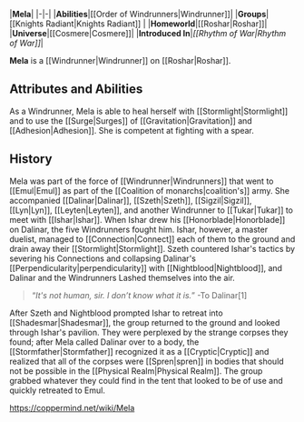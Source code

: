 |**Mela**|
|-|-|
|**Abilities**|[[Order of Windrunners\|Windrunner]]|
|**Groups**|[[Knights Radiant\|Knights Radiant]] |
|**Homeworld**|[[Roshar\|Roshar]]|
|**Universe**|[[Cosmere\|Cosmere]]|
|**Introduced In**|*[[Rhythm of War\|Rhythm of War]]*|

**Mela** is a [[Windrunner\|Windrunner]] on [[Roshar\|Roshar]].

## Attributes and Abilities
As a Windrunner, Mela is able to heal herself with [[Stormlight\|Stormlight]] and to use the [[Surge\|Surges]] of [[Gravitation\|Gravitation]] and [[Adhesion\|Adhesion]]. She is competent at fighting with a spear.

## History
Mela was part of the force of [[Windrunner\|Windrunners]] that went to [[Emul\|Emul]] as part of the [[Coalition of monarchs\|coalition's]] army. She accompanied [[Dalinar\|Dalinar]], [[Szeth\|Szeth]], [[Sigzil\|Sigzil]], [[Lyn\|Lyn]], [[Leyten\|Leyten]], and another Windrunner to [[Tukar\|Tukar]] to meet with [[Ishar\|Ishar]]. When Ishar drew his [[Honorblade\|Honorblade]] on Dalinar, the five Windrunners fought him. Ishar, however, a master duelist, managed to [[Connection\|Connect]] each of them to the ground and drain away their [[Stormlight\|Stormlight]]. Szeth countered Ishar's tactics by severing his Connections and collapsing Dalinar's [[Perpendicularity\|perpendicularity]] with [[Nightblood\|Nightblood]], and Dalinar and the Windrunners Lashed themselves into the air.

>“*It's not human, sir. I don’t know what it is.*”
\-To Dalinar[1]

After Szeth and Nightblood prompted Ishar to retreat into [[Shadesmar\|Shadesmar]], the group returned to the ground and looked through Ishar's pavilion. They were perplexed by the strange corpses they found; after Mela called Dalinar over to a body, the [[Stormfather\|Stormfather]] recognized it as a [[Cryptic\|Cryptic]] and realized that all of the corpses were [[Spren\|spren]] in bodies that should not be possible in the [[Physical Realm\|Physical Realm]]. The group grabbed whatever they could find in the tent that looked to be of use and quickly retreated to Emul.



https://coppermind.net/wiki/Mela